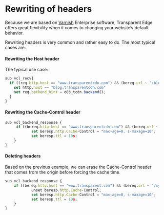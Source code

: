 # Rewriting of headers

Because we are based on [Varnish](https://www.varnish-software.com/) Enterprise software, Transparent Edge offers great flexibility when it comes to changing your website’s default behavior.&#x20;

Rewriting headers is very common and rather easy to do. The most typical cases are:

#### Rewriting the Host header

The typical use case:

```javascript
sub vcl_recv{
  if ((req.http.host == "www.transparentcdn.com") && (bereq.url ~ "/blog")) {
    set http.host == "blog.transparentcdn.com"
    set req.backend_hint = c83_tcdn.backend();
  }
}
```

#### Rewriting the Cache-Control header

```javascript
sub vcl_backend_response {
     if ((bereq.http.host == "www.transparentcdn.com") && (bereq.url ~ "/my-new-url")) {
            set beresp.http.Cache-Control = "max-age=0, s-maxage=10";
            set beresp.ttl = 10s;
    }
}
```

#### Deleting headers

Based on the previous example, we can erase the Cache-Control header that comes from the origin before forcing the cache time.

```javascript
sub vcl_backend_response {    
    if ((bereq.http.host == "www.transparent.com") && (bereq.url ~ "/my-new-url")) {
            unset beresp.http.Cache-Control;
            set beresp.http.Cache-Control = "max-age=0, s-maxage=10";
            set beresp.ttl = 10s;
    }
}    
```
